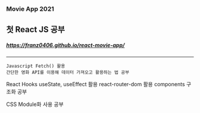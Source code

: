 ### Movie App 2021

첫 React JS 공부
---
##### https://franz0406.github.io/react-movie-app/
___
```
Javascript Fetch() 활용
간단한 영화 API를 이용해 데이터 가져오고 활용하는 법 공부 
```

React Hooks 
  useState, useEffect 활용
  react-router-dom 활용
  components 구조화 공부

CSS Module화 사용 공부

